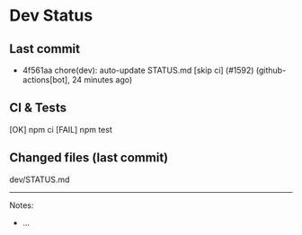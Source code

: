 # Dev Status

## Last commit
- 4f561aa chore(dev): auto-update STATUS.md [skip ci] (#1592) (github-actions[bot], 24 minutes ago)
## CI & Tests
[OK] npm ci
[FAIL] npm test

## Changed files (last commit)
dev/STATUS.md

---
Notes:
- ...
